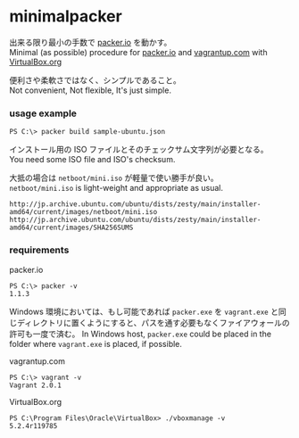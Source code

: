 # minimalpacker
出来る限り最小の手数で [packer.io](https://www.packer.io) を動かす。  
Minimal (as possible) procedure for [packer.io](https://www.packer.io) and [vagrantup.com](https://www.vagrantup.com) with [VirtualBox.org](https://www.virtualbox.org)

便利さや柔軟さではなく、シンプルであること。  
Not convenient, Not flexible, It's just simple.

### usage example
```
PS C:\> packer build sample-ubuntu.json
```
インストール用の ISO ファイルとそのチェックサム文字列が必要となる。  
You need some ISO file and ISO's checksum.

大抵の場合は `netboot/mini.iso` が軽量で使い勝手が良い。  
`netboot/mini.iso` is light-weight and appropriate as usual.
```
http://jp.archive.ubuntu.com/ubuntu/dists/zesty/main/installer-amd64/current/images/netboot/mini.iso
http://jp.archive.ubuntu.com/ubuntu/dists/zesty/main/installer-amd64/current/images/SHA256SUMS
```

### requirements
packer.io
```
PS C:\> packer -v
1.1.3
```
Windows 環境においては、もし可能であれば `packer.exe` を `vagrant.exe` と同じディレクトリに置くようにすると、パスを通す必要もなくファイアウォールの許可も一度で済む。
In Windows host, `packer.exe` could be placed in the folder where `vagrant.exe` is placed, if possible.

vagrantup.com
```
PS C:\> vagrant -v
Vagrant 2.0.1
```

VirtualBox.org
```
PS C:\Program Files\Oracle\VirtualBox> ./vboxmanage -v
5.2.4r119785
```

